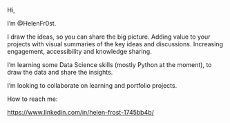 Hi,

I’m @HelenFr0st.

I draw the ideas, so you can share the big picture. Adding value to your projects with visual summaries of the key ideas and discussions. Increasing engagement, accessibility and knowledge sharing.

I’m learning some Data Science skills (mostly Python at the moment), to draw the data and share the insights.

I’m looking to collaborate on learning and portfolio projects.

How to reach me:

https://www.linkedin.com/in/helen-frost-1745bb4b/


<!---
HelenFr0st/HelenFr0st is a ✨ special ✨ repository because its `README.md` (this file) appears on your GitHub profile.
You can click the Preview link to take a look at your changes.
--->

